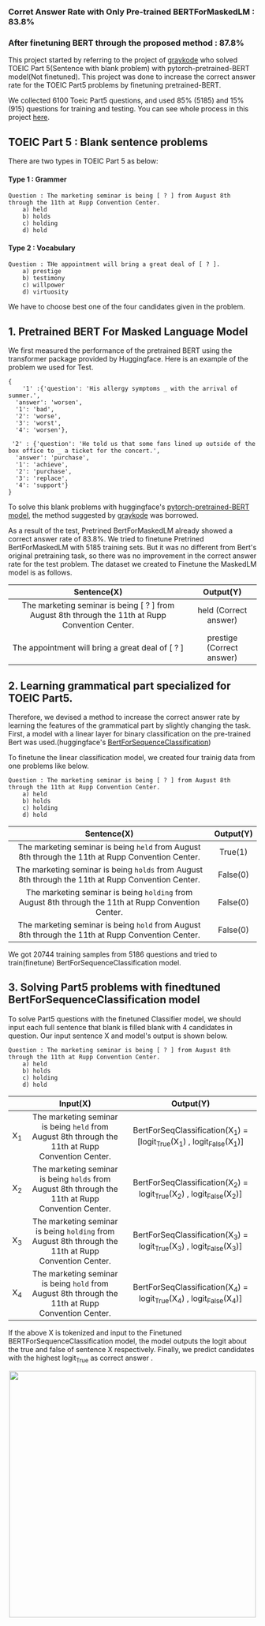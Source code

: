 
### Corret Answer Rate with Only Pre-trained BERTForMaskedLM : 83.8% 
### After finetuning BERT through the proposed method : 87.8%

This project started by referring to the project of [graykode](<https://github.com/graykode/toeicbert>) who solved TOEIC Part 5(Sentence with blank problem) with pytorch-pretrained-BERT model(Not finetuned).
This project was done to increase the correct answer rate for the TOEIC Part5 problems by finetuning pretrained-BERT.

We collected 6100 Toeic Part5 questions, and used 85% (5185) and 15% (915) questions for training and testing.
You can see whole process in this project [here](<https://github.com/wonwooo/ModelForToeic/blob/master/Toeic_Bert.ipynb>).


## TOEIC Part 5 : Blank sentence problems

There are two types in  TOEIC Part 5 as below:
#### Type 1 : Grammer
```
Question : The marketing seminar is being [ ? ] from August 8th through the 11th at Rupp Convention Center.
    a) held
    b) holds
    c) holding
    d) hold
```

#### Type 2 : Vocabulary
```
Question : THe appointment will bring a great deal of [ ? ].
    a) prestige
    b) testimony
    c) willpower
    d) virtuosity    
```
We have to choose best one of the four candidates given in the problem. 

## 1. Pretrained BERT For Masked Language Model

We first measured the performance of the pretrained BERT using the transformer package provided by Huggingface. Here is an example of the problem we used for Test.

```
{
    '1' :{'question': 'His allergy symptoms _ with the arrival of summer.',
  'answer': 'worsen',
  '1': 'bad',
  '2': 'worse',
  '3': 'worst',
  '4': 'worsen'},

 '2' : {'question': 'He told us that some fans lined up outside of the box office to _ a ticket for the concert.',
  'answer': 'purchase',
  '1': 'achieve',
  '2': 'purchase',
  '3': 'replace',
  '4': 'support'}
}
```
To solve this blank problems with huggingface's [pytorch-pretrained-BERT model](<https://github.com/huggingface/pytorch-pretrained-BERT>), the method suggested by  [graykode](<https://github.com/graykode/toeicbert>) was borrowed.

As a result of the test, Pretrined BertForMaskedLM already showed a correct answer rate of 83.8%.
We tried to finetune Pretrined BertForMaskedLM with 5185 training sets. But it was no different from Bert's original pretraining task, so there was no improvement in the correct answer rate for the test problem. The dataset we created to Finetune the MaskedLM model is as follows.

| Sentence(X)     | Output(Y) |
| :-------------: |  :--------------: |
| The marketing seminar is being [ ? ] from August 8th through the 11th at Rupp Convention Center. |    held (Correct answer)   |
| The appointment will bring a great deal of [ ? ] |    prestige (Correct answer)   |


## 2. Learning grammatical part specialized for TOEIC Part5.

Therefore, we devised a method to increase the correct answer rate by learning the features of the grammatical part by slightly changing the task.
First, a model with a linear layer for binary classification on the pre-trained Bert was used.(huggingface's [BertForSequenceClassification](<https://huggingface.co/transformers/model_doc/bert.html#bertforsequenceclassification>))

To finetune the linear classification model, we created four trainig data from one problems like below.

```
Question : The marketing seminar is being [ ? ] from August 8th through the 11th at Rupp Convention Center.
    a) held
    b) holds
    c) holding
    d) hold
``` 

| Sentence(X)     | Output(Y) |
| :-------------: |  :--------------: |
| The marketing seminar is being `held` from August 8th through the 11th at Rupp Convention Center. |  True(1)  |
| The marketing seminar is being `holds` from August 8th through the 11th at Rupp Convention Center. |    False(0)  |
| The marketing seminar is being `holding` from August 8th through the 11th at Rupp Convention Center. |    False(0)  |
| The marketing seminar is being `hold` from August 8th through the 11th at Rupp Convention Center. |    False(0)  |

We got 20744 training samples from 5186 questions and tried to train(finetune) BertForSequenceClassification model.


## 3. Solving Part5 problems with finedtuned BertForSequenceClassification model

To solve Part5 questions with the finetuned Classifier model, we should input each full sentence that blank is filled blank with 4 candidates in question. Our input sentence X and model's output is shown below.

```
Question : The marketing seminar is being [ ? ] from August 8th through the 11th at Rupp Convention Center.
    a) held
    b) holds
    c) holding
    d) hold
``` 


|  | Input(X)     | Output(Y) |
| :-------------: | :-------------: |  :--------------: |
|X<sub>1</sub>| The marketing seminar is being `held` from August 8th through the 11th at Rupp Convention Center. | BertForSeqClassification(X<sub>1</sub>) = [logit<sub>True</sub>(X<sub>1</sub>) , logit<sub>False</sub>(X<sub>1</sub>)]|
|X<sub>2</sub>| The marketing seminar is being `holds` from August 8th through the 11th at Rupp Convention Center. |BertForSeqClassification(X<sub>2</sub>) = logit<sub>True</sub>(X<sub>2</sub>) , logit<sub>False</sub>(X<sub>2</sub>)]|
|X<sub>3</sub>| The marketing seminar is being `holding` from August 8th through the 11th at Rupp Convention Center. |    BertForSeqClassification(X<sub>3</sub>) = logit<sub>True</sub>(X<sub>3</sub>) , logit<sub>False</sub>(X<sub>3</sub>)] |
|X<sub>4</sub>| The marketing seminar is being `hold` from August 8th through the 11th at Rupp Convention Center. |    BertForSeqClassification(X<sub>4</sub>) = logit<sub>True</sub>(X<sub>4</sub>) , logit<sub>False</sub>(X<sub>4</sub>)] |

If the above X is tokenized and input to the Finetuned BERTForSequenceClassification model, the model outputs the logit about the true and false of sentence X respectively. Finally, we predict candidates with the highest logit<sub>True</sub> as correct answer .

<p align="center"><img width="500" src="https://github.com/woopal/ModelForToeic/blob/master/eq1.PNG"/></p>
